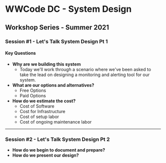 # WWCode DC - System Design

## Workshop Series - Summer 2021
### Session #1 - Let's Talk System Design Pt 1

#### Key Questions
* **Why are we building this system**
    * Today we'll work through a scenario where we've been asked to take the lead on designing a monitoring and alerting tool for our system.
* **What are our options and alternatives?**
    * Free Options
    * Paid Options
* **How do we estimate the cost?**
    * Cost of Software
    * Cost for Infrastructure
    * Cost of setup labor
    * Cost of ongoing maintenance labor
    


---
### Session #2 - Let's Talk System Design Pt 2

* **How do we begin to document and prepare?**
* **How do we present our design?**